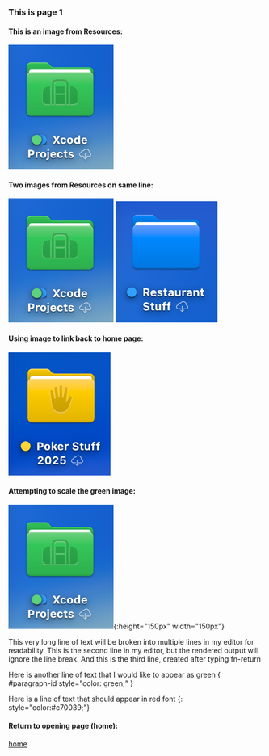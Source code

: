 ### This is page 1
<!-- 
Note in the following, I use the ../ to go up one directory level
to access the Resources folder.
-->
#### This is an image from Resources:
![green_folder](../Resources/green_folder.png)

#### Two images from Resources on same line:
![green _folder](/Resources/green_folder.png) ![blue_folder](/Resources/blue_folder.png)
#### Using image to link back to home page:
<!-- 
Note in the following, if I use index.md, the browser displays
the markdown file as plain text. If I use index.html, the browser
renders the page correctly. Use this technique to create a
clickable image link back to the home page.
-->
[![yellow_folder](../yellow_folder.png)](../index.html)
#### Attempting to scale the green image:
![green_folder](../Resources/green_folder.png){:height="150px" width="150px"}

<!-- 
Note in the following, I am attempting to break a long line
of text into multiple lines in my editor for readability.
The first two lines I copied and pasted from a reference.
At the end of the second line, I used a fn-return keystroke,
then typed the third line manually.
-->
This very long line of text will be broken into multiple lines in my editor for readability.
This is the second line in my editor, but the rendered output will ignore the line break.
And this is the third line, created after typing fn-return 

Here is another line of text that I would like to appear as green { #paragraph-id style="color: green;" }

Here is a line of text that should appear in red font {: style="color:#c70039;"}

#### Return to opening page (home):
[home](../index.)